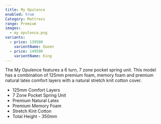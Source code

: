 ```yaml
---
title: My Opulence
enabled: true
Category: Mattress
range: Premium
images:
  - my opulence.png
variants:
  - price: 139500
    varientName: Queen
  - price: 149500
    varientName: King
---
```

The My Opulence features a 6 turn, 7 zone pocket spring unit. This model has a combination of 125mm premium foam, memory foam and premium natural latex comfort layers with a natural stretch knit cotton cover.

* 125mm Comfort Layers
* 7 Zone Pocket Spring Unit
* Premium Natural Latex
* Premium Memory Foam
* Stretch Kint Cotton
* Total Height - 350mm
